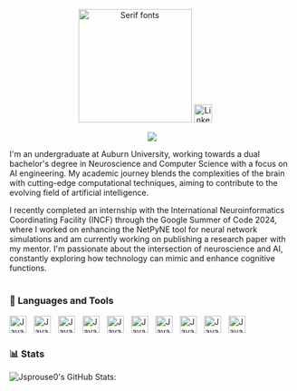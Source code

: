 <p align="center">
<a href="https://www.fontspace.com/category/serif"><img src="https://see.fontimg.com/api/rf5/OVoWO/NDQ0MmVhNTQyZjljNDk2OWFmZDIyZjM3ZmRjYjQ5ZjEudHRm/SmFjb2IgU3Byb3VzZQ/aloevera.png?r=fs&h=65&w=1000&fg=9F31E8&bg=FFFFFF&tb=1&s=65" width="200px" alt="Serif fonts" center="true" vCenter="true"></a>
<a href="https://www.linkedin.com/in/jacob-sprouse-590a71255/"><img width="32px" alt="LinkedIn" title="LinkedIn" src="https://i.imgur.com/yRpa1dQ.png"/></a>
&#8287;&#8287;&#8287;&#8287;&#8287;
</p>
<p align="center">
<img src="https://readme-typing-svg.demolab.com/?lines=Artificial%20Intelligence%20Engineer;NetPyNE%20Developer; Bachelors%20of%20Computer%20Science%20and%20Neuroscience;Google%20Summer%20of%20Code%202024%20Contributor&font=Fira%20Code&center=true&width=700&height=45&color=A813F7&vCenter=true&pause=1000&size=22" />
</p>

I'm an undergraduate at Auburn University, working towards a dual bachelor's degree in Neuroscience and Computer Science with a focus on AI engineering. My academic journey blends the complexities of the brain with cutting-edge computational techniques, aiming to contribute to the evolving field of artificial intelligence.

I recently completed an internship with the International Neuroinformatics Coordinating Facility (INCF) through the Google Summer of Code 2024, where I worked on enhancing the NetPyNE tool for neural network simulations and am currently working on publishing a research paper with my mentor. I'm passionate about the intersection of neuroscience and AI, constantly exploring how technology can mimic and enhance cognitive functions.

#

### 🧰 Languages and Tools

  <img align="left" alt="Java" width ="30px" style="padding-right:10px;" src="https://cdn.jsdelivr.net/gh/devicons/devicon/icons/java/java-original.svg"/>
  <img align="left" alt="Java" width ="30px" style="padding-right:10px;" src="https://cdn.jsdelivr.net/gh/devicons/devicon/icons/python/python-plain.svg"/>
  <img align="left" alt="Java" width ="30px" style="padding-right:10px;" src="https://cdn.jsdelivr.net/gh/devicons/devicon/icons/cplusplus/cplusplus-line.svg"/>
  <img align="left" alt="Java" width ="30px" style="padding-right:10px;" src="https://cdn.jsdelivr.net/gh/devicons/devicon/icons/git/git-original.svg"/>
  <img align="left" alt="Java" width ="30px" style="padding-right:10px;" src="https://cdn.jsdelivr.net/gh/devicons/devicon/icons/linux/linux-original.svg"/>
  <img align="left" alt="Java" width ="30px" style="padding-right:10px;" src="https://cdn.jsdelivr.net/gh/devicons/devicon/icons/html5/html5-plain.svg"/>
  <img align="left" alt="Java" width ="30px" style="padding-right:10px;" src="https://cdn.jsdelivr.net/gh/devicons/devicon/icons/css3/css3-plain.svg"/>
  <img align="left" alt="Java" width ="30px" style="padding-right:10px;" src="https://cdn.jsdelivr.net/gh/devicons/devicon/icons/bash/bash-original.svg"/>
  <img align="left" alt="Java" width ="30px" style="padding-right:10px;" src="https://cdn.jsdelivr.net/gh/devicons/devicon/icons/react/react-original.svg"/>
  <img align="left" alt="Java" width ="30px" style="padding-right:10px;" src="https://cdn.jsdelivr.net/gh/devicons/devicon/icons/github/github-original.svg"/>
  <br />

#

### 📊 Stats
![Jsprouse0's GitHub Stats:](https://github-readme-stats.vercel.app/api?username=Jsprouse0&show_icons=true&theme=midnight-purple)

